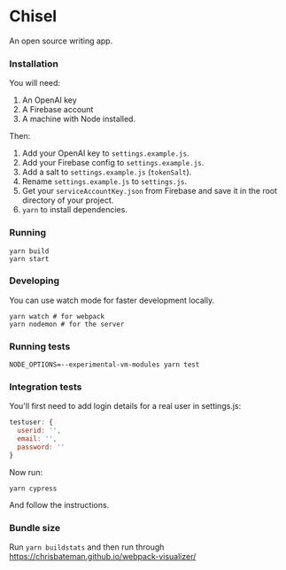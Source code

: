 # Chisel

An open source writing app.

### Installation

You will need:

1. An OpenAI key
2. A Firebase account
3. A machine with Node installed.

Then:

1. Add your OpenAI key to `settings.example.js`.
2. Add your Firebase config to `settings.example.js`.
3. Add a salt to `settings.example.js` (`tokenSalt`).
4. Rename `settings.example.js` to `settings.js`.
5. Get your `serviceAccountKey.json` from Firebase and save it in the root directory of your project.
6. `yarn` to install dependencies.

### Running

```
yarn build
yarn start
```

### Developing

You can use watch mode for faster development locally.

```
yarn watch # for webpack
yarn nodemon # for the server
```

### Running tests

```
NODE_OPTIONS=--experimental-vm-modules yarn test
```

### Integration tests

You'll first need to add login details for a real user in settings.js:

```js
testuser: {
  userid: '',
  email: '',
  password: ''
}
```

Now run:

```
yarn cypress
```

And follow the instructions.

### Bundle size

Run `yarn buildstats` and then run through https://chrisbateman.github.io/webpack-visualizer/

